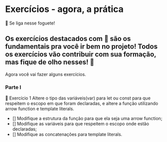 # Exercícios - agora, a prática
🚀 Se liga nesse foguete!

## Os exercícios destacados com 🚀 são os fundamentais pra você ir bem no projeto! Todos os exercícios vão contribuir com sua formação, mas fique de olho nesses! 👀

Agora você vai fazer alguns exercícios.

### Parte I
🚀 Exercício 1
Altere o tipo das variáveis(var) para let ou const para que respeitem o escopo em que foram declaradas, e altere a função utilizando arrow function e template literals.

- [] Modifique a estrutura da função para que ela seja uma arrow function;
- [] Modifique as variáveis para que respeitem o escopo onde estão declaradas;
- [] Modifique as concatenações para template literals.